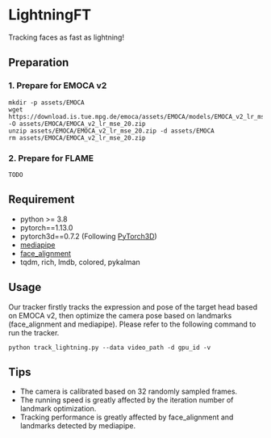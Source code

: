 # LightningFT
Tracking faces as fast as lightning!

## Preparation
### 1. Prepare for EMOCA v2
```
mkdir -p assets/EMOCA
wget https://download.is.tue.mpg.de/emoca/assets/EMOCA/models/EMOCA_v2_lr_mse_20.zip -O assets/EMOCA/EMOCA_v2_lr_mse_20.zip
unzip assets/EMOCA/EMOCA_v2_lr_mse_20.zip -d assets/EMOCA
rm assets/EMOCA/EMOCA_v2_lr_mse_20.zip
```
### 2. Prepare for FLAME
```
TODO
```

## Requirement
* python >= 3.8
* pytorch==1.13.0
* pytorch3d==0.7.2 (Following [PyTorch3D](https://github.com/facebookresearch/pytorch3d/blob/main/INSTALL.md))
* [mediapipe](https://google.github.io/mediapipe/)
* [face_alignment](https://github.com/1adrianb/face-alignment)
* tqdm, rich, lmdb, colored, pykalman

## Usage
Our tracker firstly tracks the expression and pose of the target head based on EMOCA v2, then optimize the camera pose based on landmarks (face_alignment and mediapipe).
Please refer to the following command to run the tracker.
```
python track_lightning.py --data video_path -d gpu_id -v
```


## Tips
* The camera is calibrated based on 32 randomly sampled frames.
* The running speed is greatly affected by the iteration number of landmark optimization.
* Tracking performance is greatly affected by face_alignment and landmarks detected by mediapipe.
